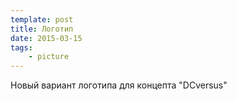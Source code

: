 ```yaml
---
template: post
title: Логотип
date: 2015-03-15
tags:
    - picture
---
```


Новый вариант логотипа для концепта "DCversus"
